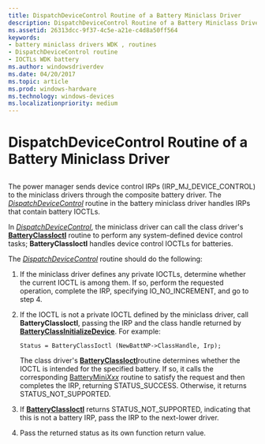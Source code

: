 ```yaml
---
title: DispatchDeviceControl Routine of a Battery Miniclass Driver
description: DispatchDeviceControl Routine of a Battery Miniclass Driver
ms.assetid: 26313dcc-9f37-4c5e-a21e-c4d8a50ff564
keywords:
- battery miniclass drivers WDK , routines
- DispatchDeviceControl routine
- IOCTLs WDK battery
ms.author: windowsdriverdev
ms.date: 04/20/2017
ms.topic: article
ms.prod: windows-hardware
ms.technology: windows-devices
ms.localizationpriority: medium
---
```


# DispatchDeviceControl Routine of a Battery Miniclass Driver


## <span id="ddk_dispatchdevicecontrol_routine_of_battery_miniclass_driver_dg"></span><span id="DDK_DISPATCHDEVICECONTROL_ROUTINE_OF_BATTERY_MINICLASS_DRIVER_DG"></span>


The power manager sends device control IRPs (IRP\_MJ\_DEVICE\_CONTROL) to the miniclass drivers through the composite battery driver. The [*DispatchDeviceControl*](https://msdn.microsoft.com/library/windows/hardware/ff543287) routine in the battery miniclass driver handles IRPs that contain battery IOCTLs.

In [*DispatchDeviceControl*](https://msdn.microsoft.com/library/windows/hardware/ff543287), the miniclass driver can call the class driver's [**BatteryClassIoctl**](https://msdn.microsoft.com/library/windows/hardware/ff536267) routine to perform any system-defined device control tasks; **BatteryClassIoctl** handles device control IOCTLs for batteries.

The [*DispatchDeviceControl*](https://msdn.microsoft.com/library/windows/hardware/ff543287) routine should do the following:

1.  If the miniclass driver defines any private IOCTLs, determine whether the current IOCTL is among them. If so, perform the requested operation, complete the IRP, specifying IO\_NO\_INCREMENT, and go to step 4.

2.  If the IOCTL is not a private IOCTL defined by the miniclass driver, call **BatteryClassIoctl**, passing the IRP and the class handle returned by [**BatteryClassInitializeDevice**](https://msdn.microsoft.com/library/windows/hardware/ff536266). For example:

    ```
    Status = BatteryClassIoctl (NewBattNP->ClassHandle, Irp);
    ```

    The class driver's [**BatteryClassIoctl**](https://msdn.microsoft.com/library/windows/hardware/ff536267)routine determines whether the IOCTL is intended for the specified battery. If so, it calls the corresponding [BatteryMini*Xxx*](https://msdn.microsoft.com/library/windows/hardware/ff536286) routine to satisfy the request and then completes the IRP, returning STATUS\_SUCCESS. Otherwise, it returns STATUS\_NOT\_SUPPORTED.

3.  If [**BatteryClassIoctl**](https://msdn.microsoft.com/library/windows/hardware/ff536267) returns STATUS\_NOT\_SUPPORTED, indicating that this is not a battery IRP, pass the IRP to the next-lower driver.

4.  Pass the returned status as its own function return value.

 

 




